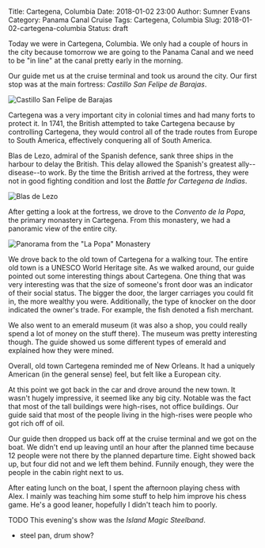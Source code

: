 Title: Cartegena, Columbia
Date: 2018-01-02 23:00
Author: Sumner Evans
Category: Panama Canal Cruise
Tags: Cartegena, Columbia
Slug: 2018-01-02-cartegena-columbia
Status: draft

Today we were in Cartegena, Columbia. We only had a couple of hours in the city
because tomorrow we are going to the Panama Canal and we need to be "in line" at
the canal pretty early in the morning.

Our guide met us at the cruise terminal and took us around the city. Our first
stop was at the main fortress: *Castillo San Felipe de Barajas*.

![Castillo San Felipe de Barajas](TODO)

Cartegena was a very important city in colonial times and had many forts to
protect it. In 1741, the British attempted to take Cartegena because by
controlling Cartegena, they would control all of the trade routes from Europe to
South America, effectively conquering all of South America.

Blas de Lezo, admiral of the Spanish defence, sank three ships in the harbour to
delay the British. This delay allowed the Spanish's greatest ally--disease--to
work. By the time the British arrived at the fortress, they were not in good
fighting condition and lost the *Battle for Cartegena de Indias*.

![Blas de Lezo](TODO)

After getting a look at the fortress, we drove to the *Convento de la Popa*, the
primary monastery in Cartegena. From this monastery, we had a panoramic view of
the entire city.

![Panorama from the "La Popa" Monastery](TODO)

We drove back to the old town of Cartegena for a walking tour. The entire old
town is a UNESCO World Heritage site. As we walked around, our guide pointed out
some interesting things about Cartegena. One thing that was very interesting
was that the size of someone's front door was an indicator of their social
status. The bigger the door, the larger carriages you could fit in, the more
wealthy you were. Additionally, the type of knocker on the door indicated the
owner's trade. For example, the fish denoted a fish merchant.

We also went to an emerald museum (it was also a shop, you could really spend a
lot of money on the stuff there). The museum was pretty interesting though. The
guide showed us some different types of emerald and explained how they were
mined.

Overall, old town Cartegena reminded me of New Orleans. It had a uniquely
American (in the general sense) feel, but felt like a European city.

At this point we got back in the car and drove around the new town. It wasn't
hugely impressive, it seemed like any big city. Notable was the fact that most
of the tall buildings were high-rises, not office buildings. Our guide said that
most of the people living in the high-rises were people who got rich off of oil.

Our guide then dropped us back off at the cruise terminal and we got on the
boat. We didn't end up leaving until an hour after the planned time because 12
people were not there by the planned departure time. Eight showed back up, but
four did not and we left them behind. Funnily enough, they were the people in
the cabin right next to us.

After eating lunch on the boat, I spent the afternoon playing chess with Alex. I
mainly was teaching him some stuff to help him improve his chess game. He's a
good leaner, hopefully I didn't teach him to poorly.

TODO
This evening's show was the *Island Magic Steelband*.

- steel pan, drum show?
